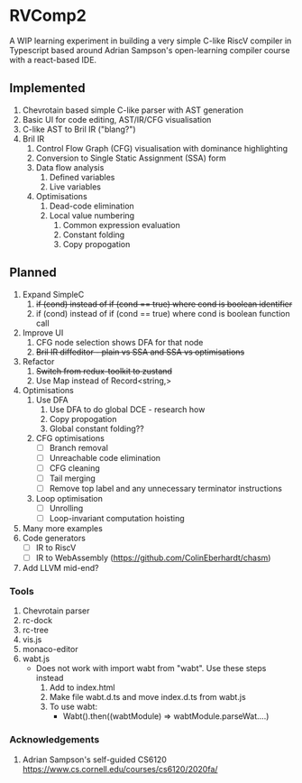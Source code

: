 # RVComp2

A WIP learning experiment in building a very simple C-like RiscV compiler in Typescript based around Adrian Sampson's open-learning compiler course with a react-based IDE.

## Implemented

1. Chevrotain based simple C-like parser with AST generation
2. Basic UI for code editing, AST/IR/CFG visualisation
3. C-like AST to Bril IR ("blang?")
4. Bril IR
   1. Control Flow Graph (CFG) visualisation with dominance highlighting
   2. Conversion to Single Static Assignment (SSA) form
   3. Data flow analysis
      1. Defined variables
      2. Live variables
   4. Optimisations
      1. Dead-code elimination
      2. Local value numbering
         1. Common expression evaluation
         2. Constant folding
         3. Copy propogation

## Planned

1. Expand SimpleC
   1. ~~if (cond) instead of if (cond == true) where cond is boolean identifier~~
   2. if (cond) instead of if (cond == true) where cond is boolean function call
2. Improve UI
   1. CFG node selection shows DFA for that node
   2. ~~Bril IR diffeditor - plain vs SSA and SSA vs optimisations~~
3. Refactor
   1. ~~Switch from redux-toolkit to zustand~~
   2. Use Map instead of Record<string,>
4. Optimisations
   1. Use DFA
      1. Use DFA to do global DCE - research how
      2. Copy propogation
      3. Global constant folding??
   2. CFG optimisations
      - [ ] Branch removal
      - [ ] Unreachable code elimination
      - [ ] CFG cleaning
      - [ ] Tail merging
      - [ ] Remove top label and any unnecessary terminator instructions
   3. Loop optimisation
      - [ ] Unrolling
      - [ ] Loop-invariant computation hoisting
5. Many more examples
6. Code generators
   - [ ] IR to RiscV
   - [ ] IR to WebAssembly (https://github.com/ColinEberhardt/chasm)
7. Add LLVM mid-end?

### Tools

1. Chevrotain parser
2. rc-dock
3. rc-tree
4. vis.js
5. monaco-editor
6. wabt.js
   - Does not work with import wabt from "wabt". Use these steps instead
     1. Add <script src="https://unpkg.com/wabt/index.js"></script> to index.html
     2. Make file wabt.d.ts and move index.d.ts from wabt.js
     3. To use wabt:
        - Wabt().then((wabtModule) => wabtModule.parseWat....)

### Acknowledgements

1. Adrian Sampson's self-guided CS6120 https://www.cs.cornell.edu/courses/cs6120/2020fa/
